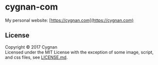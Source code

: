 # cygnan-com
My personal website: [https://cygnan.com](https://cygnan.com)

## License
Copyright &copy; 2017 Cygnan  
Licensed under the MIT License with the exception of some image, script, and css files, see [LICENSE.md](LICENSE.md).
